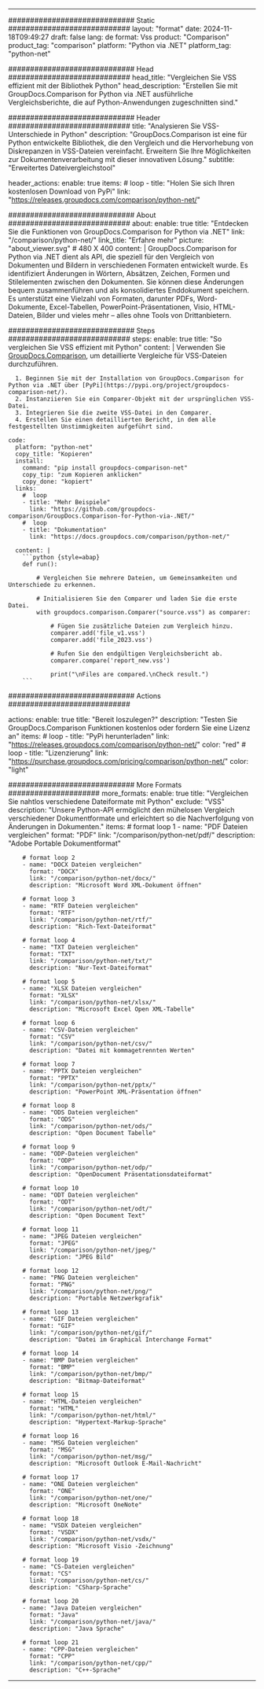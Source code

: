 
---
############################# Static ############################
layout: "format"
date:  2024-11-18T09:49:27
draft: false
lang: de
format: Vss
product: "Comparison"
product_tag: "comparison"
platform: "Python via .NET"
platform_tag: "python-net"

############################# Head ############################
head_title: "Vergleichen Sie VSS effizient mit der Bibliothek Python"
head_description: "Erstellen Sie mit GroupDocs.Comparison for Python via .NET ausführliche Vergleichsberichte, die auf Python-Anwendungen zugeschnitten sind."

############################# Header ############################
title: "Analysieren Sie VSS-Unterschiede in Python" 
description: "GroupDocs.Comparison ist eine für Python entwickelte Bibliothek, die den Vergleich und die Hervorhebung von Diskrepanzen in VSS-Dateien vereinfacht. Erweitern Sie Ihre Möglichkeiten zur Dokumentenverarbeitung mit dieser innovativen Lösung."
subtitle: "Erweitertes Dateivergleichstool" 

header_actions:
  enable: true
  items:
    #  loop
    - title: "Holen Sie sich Ihren kostenlosen Download von PyPi"
      link: "https://releases.groupdocs.com/comparison/python-net/"
      
############################# About ############################
about:
    enable: true
    title: "Entdecken Sie die Funktionen von GroupDocs.Comparison for Python via .NET"
    link: "/comparison/python-net/"
    link_title: "Erfahre mehr"
    picture: "about_viewer.svg" # 480 X 400
    content: |
       GroupDocs.Comparison for Python via .NET dient als API, die speziell für den Vergleich von Dokumenten und Bildern in verschiedenen Formaten entwickelt wurde. Es identifiziert Änderungen in Wörtern, Absätzen, Zeichen, Formen und Stilelementen zwischen den Dokumenten. Sie können diese Änderungen bequem zusammenführen und als konsolidiertes Enddokument speichern. Es unterstützt eine Vielzahl von Formaten, darunter PDFs, Word-Dokumente, Excel-Tabellen, PowerPoint-Präsentationen, Visio, HTML-Dateien, Bilder und vieles mehr – alles ohne Tools von Drittanbietern.

############################# Steps ############################
steps:
    enable: true
    title: "So vergleichen Sie VSS effizient mit Python"
    content: |
      Verwenden Sie [GroupDocs.Comparison](https://products.groupdocs.com/comparison/python-net/), um detaillierte Vergleiche für VSS-Dateien durchzuführen.
      
      1. Beginnen Sie mit der Installation von GroupDocs.Comparison for Python via .NET über [PyPi](https://pypi.org/project/groupdocs-comparison-net/).
      2. Instanziieren Sie ein Comparer-Objekt mit der ursprünglichen VSS-Datei.
      3. Integrieren Sie die zweite VSS-Datei in den Comparer.
      4. Erstellen Sie einen detaillierten Bericht, in dem alle festgestellten Unstimmigkeiten aufgeführt sind.
   
    code:
      platform: "python-net"
      copy_title: "Kopieren"
      install:
        command: "pip install groupdocs-comparison-net"
        copy_tip: "zum Kopieren anklicken"
        copy_done: "kopiert"
      links:
        #  loop
        - title: "Mehr Beispiele"
          link: "https://github.com/groupdocs-comparison/GroupDocs.Comparison-for-Python-via-.NET/"
        #  loop
        - title: "Dokumentation"
          link: "https://docs.groupdocs.com/comparison/python-net/"
          
      content: |
        ```python {style=abap}
        def run():

            # Vergleichen Sie mehrere Dateien, um Gemeinsamkeiten und Unterschiede zu erkennen.

            # Initialisieren Sie den Comparer und laden Sie die erste Datei.
            with groupdocs.comparison.Comparer("source.vss") as comparer:

                # Fügen Sie zusätzliche Dateien zum Vergleich hinzu.
                comparer.add('file_v1.vss')
                comparer.add('file_2023.vss')

                # Rufen Sie den endgültigen Vergleichsbericht ab.
                comparer.compare('report_new.vss')

                print("\nFiles are compared.\nCheck result.")
        ```            

############################# Actions ############################

actions:
  enable: true
  title: "Bereit loszulegen?"
  description: "Testen Sie GroupDocs.Comparison Funktionen kostenlos oder fordern Sie eine Lizenz an"
  items:
    #  loop
    - title: "PyPi herunterladen"
      link: "https://releases.groupdocs.com/comparison/python-net/"
      color: "red"
        #  loop
    - title: "Lizenzierung"
      link: "https://purchase.groupdocs.com/pricing/comparison/python-net/"
      color: "light"


############################# More Formats #####################
more_formats:
    enable: true
    title: "Vergleichen Sie nahtlos verschiedene Dateiformate mit Python"
    exclude: "VSS"
    description: "Unsere Python-API ermöglicht den mühelosen Vergleich verschiedener Dokumentformate und erleichtert so die Nachverfolgung von Änderungen in Dokumenten."
    items: 
        # format loop 1
        - name: "PDF Dateien vergleichen"
          format: "PDF"
          link: "/comparison/python-net/pdf/"
          description: "Adobe Portable Dokumentformat"

        # format loop 2
        - name: "DOCX Dateien vergleichen"
          format: "DOCX"
          link: "/comparison/python-net/docx/"
          description: "Microsoft Word XML-Dokument öffnen"

        # format loop 3
        - name: "RTF Dateien vergleichen"
          format: "RTF"
          link: "/comparison/python-net/rtf/"
          description: "Rich-Text-Dateiformat"

        # format loop 4
        - name: "TXT Dateien vergleichen"
          format: "TXT"
          link: "/comparison/python-net/txt/"
          description: "Nur-Text-Dateiformat"

        # format loop 5
        - name: "XLSX Dateien vergleichen"
          format: "XLSX"
          link: "/comparison/python-net/xlsx/"
          description: "Microsoft Excel Open XML-Tabelle"

        # format loop 6
        - name: "CSV-Dateien vergleichen"
          format: "CSV"
          link: "/comparison/python-net/csv/"
          description: "Datei mit kommagetrennten Werten"

        # format loop 7
        - name: "PPTX Dateien vergleichen"
          format: "PPTX"
          link: "/comparison/python-net/pptx/"
          description: "PowerPoint XML-Präsentation öffnen"

        # format loop 8
        - name: "ODS Dateien vergleichen"
          format: "ODS"
          link: "/comparison/python-net/ods/"
          description: "Open Document Tabelle"

        # format loop 9
        - name: "ODP-Dateien vergleichen"
          format: "ODP"
          link: "/comparison/python-net/odp/"
          description: "OpenDocument Präsentationsdateiformat"

        # format loop 10
        - name: "ODT Dateien vergleichen"
          format: "ODT"
          link: "/comparison/python-net/odt/"
          description: "Open Document Text"

        # format loop 11
        - name: "JPEG Dateien vergleichen"
          format: "JPEG"
          link: "/comparison/python-net/jpeg/"
          description: "JPEG Bild"

        # format loop 12
        - name: "PNG Dateien vergleichen"
          format: "PNG"
          link: "/comparison/python-net/png/"
          description: "Portable Netzwerkgrafik"

        # format loop 13
        - name: "GIF Dateien vergleichen"
          format: "GIF"
          link: "/comparison/python-net/gif/"
          description: "Datei im Graphical Interchange Format"

        # format loop 14
        - name: "BMP Dateien vergleichen"
          format: "BMP"
          link: "/comparison/python-net/bmp/"
          description: "Bitmap-Dateiformat"

        # format loop 15
        - name: "HTML-Dateien vergleichen"
          format: "HTML"
          link: "/comparison/python-net/html/"
          description: "Hypertext-Markup-Sprache"

        # format loop 16
        - name: "MSG Dateien vergleichen"
          format: "MSG"
          link: "/comparison/python-net/msg/"
          description: "Microsoft Outlook E-Mail-Nachricht"

        # format loop 17
        - name: "ONE Dateien vergleichen"
          format: "ONE"
          link: "/comparison/python-net/one/"
          description: "Microsoft OneNote"

        # format loop 18
        - name: "VSDX Dateien vergleichen"
          format: "VSDX"
          link: "/comparison/python-net/vsdx/"
          description: "Microsoft Visio -Zeichnung"

        # format loop 19
        - name: "CS-Dateien vergleichen"
          format: "CS"
          link: "/comparison/python-net/cs/"
          description: "CSharp-Sprache"

        # format loop 20
        - name: "Java Dateien vergleichen"
          format: "Java"
          link: "/comparison/python-net/java/"
          description: "Java Sprache"
          
        # format loop 21
        - name: "CPP-Dateien vergleichen"
          format: "CPP"
          link: "/comparison/python-net/cpp/"
          description: "C++-Sprache"
---